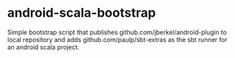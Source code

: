 android-scala-bootstrap
=======================

Simple bootstrap script that publishes github.com/jberkel/android-plugin to local repository and adds github.com/paulp/sbt-extras as the sbt runner for an android scala project.
